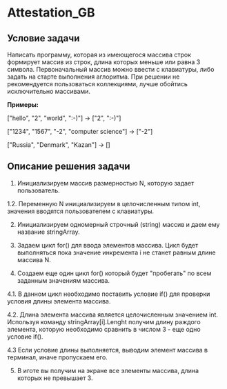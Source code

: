 # Attestation_GB

## Условие задачи

Написать программу, которая из имеющегося массива строк формирует массив из строк, длина которых меньше или равна 3 символа. Первоначальный массив можно ввести с клавиатуры, либо задать на старте выполнения аглоритма. При решении не рекомендуется пользоваться коллекциями, лучше обойтись исключительно массивами.

**Примеры:**

["hello", "2", "world", ":-)"] -> ["2", ":-)"]

["1234", "1567", "-2", "computer science"] -> ["-2"]

["Russia", "Denmark", "Kazan"] -> []

## Описание решения задачи

1. Инициализируем массив размерностью N, которую задает пользователь.

1.2.  Переменную N инициализируем в целочисленным типом int, значения вводятся пользователем с клавиатуры.

2. Инициализируем одномерный строчный (string) массив и даем ему название stringArray.

3. Задаем цикл for() для ввода элементов массива. Цикл будет выполняться пока значение инкремента i не станет равным длине массива N.

4. Создаем еще один цикл for() который будет "пробегать" по всем заданным значениям массива.

4.1. В данном цикл необходимо поставить условие if() для проверки условия длины элемента массива.

4.2. Длина элемента массива является целочисленным значением int. Используя команду stringArray[i].Lenght получим длину раждого элемента, которую необходимо сравнить в числом 3 - еще одно условие if().

4.3 Если условие длины выполняется, выводим элемент массива в терминал, иначе пропускаем его.

5. В иготе вы получим на экране все элементы массива, длина которых не превышает 3.